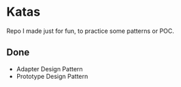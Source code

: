 # Katas

Repo I made just for fun, to practice some patterns or POC.

## Done

- Adapter Design Pattern
- Prototype Design Pattern
